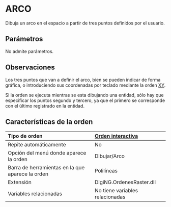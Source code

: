 # ARCO

Dibuja un arco en el espacio a partir de tres puntos definidos por el usuario.

## Parámetros

No admite parámetros.

## Observaciones

Los tres puntos que van a definir el arco, bien se pueden indicar de forma gráfica, o introduciendo sus coordenadas por teclado mediante la orden [XY](XY.html).

Si la orden se ejecuta mientras se esta dibujando una entidad, sólo hay que especificar los puntos segundo y tercero, ya que el primero se corresponde con el último registrado en la entidad.

## Características de la orden

| Tipo de orden | [Orden interactiva]() |
| :--- | :--- |
| Repite automáticamente | No |
| Opción del menú donde aparece la orden | Dibujar/Arco |
| Barra de herramientas en la que aparece la orden | Polilíneas |
| Extensión | DigiNG.OrdenesRaster.dll |
| Variables relacionadas | No tiene variables relacionadas |

